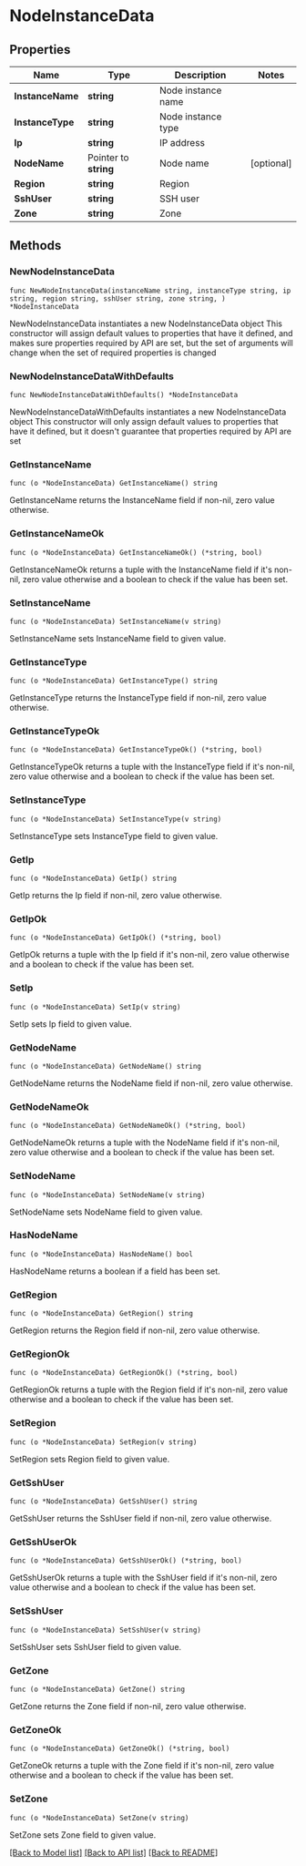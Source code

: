 # NodeInstanceData

## Properties

Name | Type | Description | Notes
------------ | ------------- | ------------- | -------------
**InstanceName** | **string** | Node instance name | 
**InstanceType** | **string** | Node instance type | 
**Ip** | **string** | IP address | 
**NodeName** | Pointer to **string** | Node name | [optional] 
**Region** | **string** | Region | 
**SshUser** | **string** | SSH user | 
**Zone** | **string** | Zone | 

## Methods

### NewNodeInstanceData

`func NewNodeInstanceData(instanceName string, instanceType string, ip string, region string, sshUser string, zone string, ) *NodeInstanceData`

NewNodeInstanceData instantiates a new NodeInstanceData object
This constructor will assign default values to properties that have it defined,
and makes sure properties required by API are set, but the set of arguments
will change when the set of required properties is changed

### NewNodeInstanceDataWithDefaults

`func NewNodeInstanceDataWithDefaults() *NodeInstanceData`

NewNodeInstanceDataWithDefaults instantiates a new NodeInstanceData object
This constructor will only assign default values to properties that have it defined,
but it doesn't guarantee that properties required by API are set

### GetInstanceName

`func (o *NodeInstanceData) GetInstanceName() string`

GetInstanceName returns the InstanceName field if non-nil, zero value otherwise.

### GetInstanceNameOk

`func (o *NodeInstanceData) GetInstanceNameOk() (*string, bool)`

GetInstanceNameOk returns a tuple with the InstanceName field if it's non-nil, zero value otherwise
and a boolean to check if the value has been set.

### SetInstanceName

`func (o *NodeInstanceData) SetInstanceName(v string)`

SetInstanceName sets InstanceName field to given value.


### GetInstanceType

`func (o *NodeInstanceData) GetInstanceType() string`

GetInstanceType returns the InstanceType field if non-nil, zero value otherwise.

### GetInstanceTypeOk

`func (o *NodeInstanceData) GetInstanceTypeOk() (*string, bool)`

GetInstanceTypeOk returns a tuple with the InstanceType field if it's non-nil, zero value otherwise
and a boolean to check if the value has been set.

### SetInstanceType

`func (o *NodeInstanceData) SetInstanceType(v string)`

SetInstanceType sets InstanceType field to given value.


### GetIp

`func (o *NodeInstanceData) GetIp() string`

GetIp returns the Ip field if non-nil, zero value otherwise.

### GetIpOk

`func (o *NodeInstanceData) GetIpOk() (*string, bool)`

GetIpOk returns a tuple with the Ip field if it's non-nil, zero value otherwise
and a boolean to check if the value has been set.

### SetIp

`func (o *NodeInstanceData) SetIp(v string)`

SetIp sets Ip field to given value.


### GetNodeName

`func (o *NodeInstanceData) GetNodeName() string`

GetNodeName returns the NodeName field if non-nil, zero value otherwise.

### GetNodeNameOk

`func (o *NodeInstanceData) GetNodeNameOk() (*string, bool)`

GetNodeNameOk returns a tuple with the NodeName field if it's non-nil, zero value otherwise
and a boolean to check if the value has been set.

### SetNodeName

`func (o *NodeInstanceData) SetNodeName(v string)`

SetNodeName sets NodeName field to given value.

### HasNodeName

`func (o *NodeInstanceData) HasNodeName() bool`

HasNodeName returns a boolean if a field has been set.

### GetRegion

`func (o *NodeInstanceData) GetRegion() string`

GetRegion returns the Region field if non-nil, zero value otherwise.

### GetRegionOk

`func (o *NodeInstanceData) GetRegionOk() (*string, bool)`

GetRegionOk returns a tuple with the Region field if it's non-nil, zero value otherwise
and a boolean to check if the value has been set.

### SetRegion

`func (o *NodeInstanceData) SetRegion(v string)`

SetRegion sets Region field to given value.


### GetSshUser

`func (o *NodeInstanceData) GetSshUser() string`

GetSshUser returns the SshUser field if non-nil, zero value otherwise.

### GetSshUserOk

`func (o *NodeInstanceData) GetSshUserOk() (*string, bool)`

GetSshUserOk returns a tuple with the SshUser field if it's non-nil, zero value otherwise
and a boolean to check if the value has been set.

### SetSshUser

`func (o *NodeInstanceData) SetSshUser(v string)`

SetSshUser sets SshUser field to given value.


### GetZone

`func (o *NodeInstanceData) GetZone() string`

GetZone returns the Zone field if non-nil, zero value otherwise.

### GetZoneOk

`func (o *NodeInstanceData) GetZoneOk() (*string, bool)`

GetZoneOk returns a tuple with the Zone field if it's non-nil, zero value otherwise
and a boolean to check if the value has been set.

### SetZone

`func (o *NodeInstanceData) SetZone(v string)`

SetZone sets Zone field to given value.



[[Back to Model list]](../README.md#documentation-for-models) [[Back to API list]](../README.md#documentation-for-api-endpoints) [[Back to README]](../README.md)


